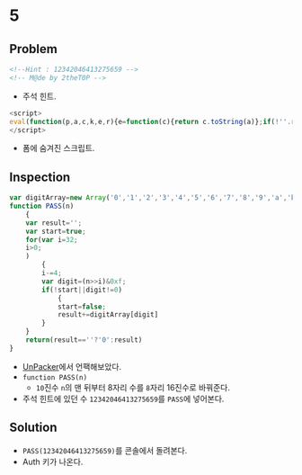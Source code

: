 # 5

## Problem
```html
<!--Hint : 12342046413275659 -->
<!-- M@de by 2theT0P -->
```
* 주석 힌트.

```javascript
<script>
eval(function(p,a,c,k,e,r){e=function(c){return c.toString(a)};if(!''.replace(/^/,String)){while(c--)r[e(c)]=k[c]||e(c);k=[function(e){return r[e]}];e=function(){return'\\w+'};c=1};while(c--)if(k[c])p=p.replace(new RegExp('\\b'+e(c)+'\\b','g'),k[c]);return p}('g l=m o(\'0\',\'1\',\'2\',\'3\',\'4\',\'5\',\'6\',\'7\',\'8\',\'9\',\'a\',\'b\',\'c\',\'d\',\'e\',\'f\');p q(n){g h=\'\';g j=r;s(g i=t;i>0;){i-=4;g k=(n>>i)&u;v(!j||k!=0){j=w;h+=l[k]}}x(h==\'\'?\'0\':h)}',34,34,'||||||||||||||||var|result||start|digit|digitArray|new||Array|function|PASS|true|for|32|0xf|if|false|return'.split('|'),0,{}))
</script>
```
* 폼에 숨겨진 스크립트.

## Inspection
```javascript
var digitArray=new Array('0','1','2','3','4','5','6','7','8','9','a','b','c','d','e','f');
function PASS(n)
	{
	var result='';
	var start=true;
	for(var i=32;
	i>0;
	)
		{
		i-=4;
		var digit=(n>>i)&0xf;
		if(!start||digit!=0)
			{
			start=false;
			result+=digitArray[digit]
		}
	}
	return(result==''?'0':result)
}

```
* [UnPacker](http://matthewfl.com/unPacker.html)에서 언팩해보았다.
* `function PASS(n)`
    - `10`진수 `n`의 맨 뒤부터 8자리 수를 `8`자리 16진수로 바꿔준다.
* 주석 힌트에 있던 수 `12342046413275659`를 `PASS`에 넣어본다.

## Solution
* `PASS(12342046413275659)`를 콘솔에서 돌려본다.
* Auth 키가 나온다.